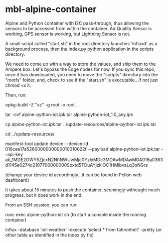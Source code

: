 # mbl-alpine-container

Alpine and Python container with I2C pass-through, thus allowing the sensors to be accessed from within the container.  Air Quality Sensor is working, GPS sensor is working, but Lightning Sensor is not.

A small script called "start.sh" in the root directory launches 'influxd' as a background process, then the index.py python application in the scripts directory.

We need to come up with a way to store the values, and ship them to the Ampere box.  Let's bypass the Edge nodes for now.  If you sync this repo, once it has downloaded, you need to move the "scripts" directory into the "rootfs" folder, and, check to see if the "start.sh" is executable...if not just chmod +x it.

 Then, run:
 
 opkg-build -Z "xz" -g root -o root . .

 tar -cvf alpine-python-iot.ipk.tar alpine-python-iot_1.0_any.ipk

 cp alpine-python-iot.ipk.tar ../update-resources/alpine-python-iot.ipk.tar

 cd ../update-resources/
 
 manifest-tool update device --device-id 016cee17a5260000000000010010022f --payload alpine-python-iot.ipk.tar --api-key ak_1MDE2OWY5ZjcxN2NhNWUwMjc0YzIxMDc3MDAwMDAwMDA016a0363d1145e0274c2107700000000Soxtd5TDuAYjzkiOC1HMibvaLq3oNGrz
 
 (change your device id accordingly...it can be found in Pelion web dashboard)
 
 It takes about 15 minutes to push the container, seemingly withought much progress, but it does work in the end.
 
 From an SSH session, you can run:

 runc exec alpine-python-iot sh  (to start a console inside the running container)
 
 influx -database 'iot-weather' -execute 'select * from fahrenheit' -pretty  (or other table as identified in the index.py fie)
